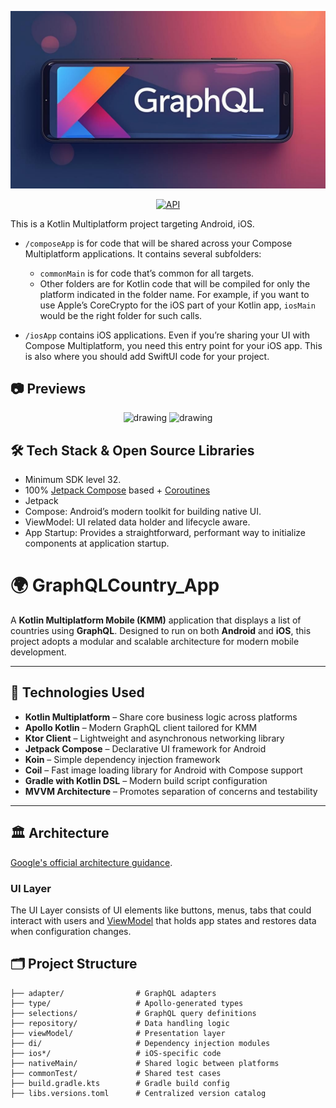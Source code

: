 ![cover](previews/baner.png)

<p align="center">
  <a href="https://android-arsenal.com/api?level=21"><img alt="API" src="https://img.shields.io/badge/API-21%2B-brightgreen.svg?style=flat"/></a>
</p>

This is a Kotlin Multiplatform project targeting Android, iOS.

* `/composeApp` is for code that will be shared across your Compose Multiplatform applications.
  It contains several subfolders:
    - `commonMain` is for code that’s common for all targets.
    - Other folders are for Kotlin code that will be compiled for only the platform indicated in the folder name.
      For example, if you want to use Apple’s CoreCrypto for the iOS part of your Kotlin app,
      `iosMain` would be the right folder for such calls.

* `/iosApp` contains iOS applications. Even if you’re sharing your UI with Compose Multiplatform,
  you need this entry point for your iOS app. This is also where you should add SwiftUI code for your project.


## 📷 Previews

<p align="center">
<img src="previews/preview1.jpeg" alt="drawing" width="270px" />
<img src="previews/preview2.jpeg" alt="drawing" width="270px" />
</p>

## 🛠 Tech Stack & Open Source Libraries
- Minimum SDK level 32.
- 100% [Jetpack Compose](https://developer.android.com/jetpack/compose) based + [Coroutines](https://github.com/Kotlin/kotlinx.coroutines)
- Jetpack
 - Compose: Android’s modern toolkit for building native UI.
 - ViewModel: UI related data holder and lifecycle aware.
 - App Startup: Provides a straightforward, performant way to initialize components at application startup.


# 🌍 GraphQLCountry_App

A **Kotlin Multiplatform Mobile (KMM)** application that displays a list of countries using **GraphQL**. Designed to run on both **Android** and **iOS**, this project adopts a modular and scalable architecture for modern mobile development.

---

## 🚀 Technologies Used

- **Kotlin Multiplatform** – Share core business logic across platforms
- **Apollo Kotlin** – Modern GraphQL client tailored for KMM
- **Ktor Client** – Lightweight and asynchronous networking library
- **Jetpack Compose** – Declarative UI framework for Android
- **Koin** – Simple dependency injection framework
- **Coil** – Fast image loading library for Android with Compose support
- **Gradle with Kotlin DSL** – Modern build script configuration
- **MVVM Architecture** – Promotes separation of concerns and testability

---

## 🏛️ Architecture

[Google's official architecture guidance](https://developer.android.com/topic/architecture).

### UI Layer

The UI Layer consists of UI elements like buttons, menus, tabs that could interact with users and [ViewModel](https://www.jetbrains.com/help/kotlin-multiplatform-dev/compose-viewmodel.html) that holds app states and restores data when configuration changes.


## 🗂️ Project Structure

```plaintext
├── adapter/                # GraphQL adapters
├── type/                   # Apollo-generated types
├── selections/             # GraphQL query definitions
├── repository/             # Data handling logic
├── viewModel/              # Presentation layer
├── di/                     # Dependency injection modules
├── ios*/                   # iOS-specific code
├── nativeMain/             # Shared logic between platforms
├── commonTest/             # Shared test cases
├── build.gradle.kts        # Gradle build config
├── libs.versions.toml      # Centralized version catalog




